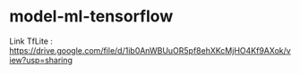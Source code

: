 # model-ml-tensorflow
Link TfLite : https://drive.google.com/file/d/1ib0AnWBUuOR5pf8ehXKcMjHO4Kf9AXok/view?usp=sharing
